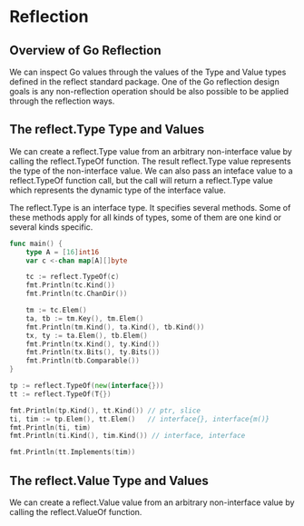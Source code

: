 # Reflection

## Overview of Go Reflection

We can inspect Go values through the values of the Type and Value types defined in the reflect standard package. One of the Go reflection design goals is any non-reflection operation should be also possible to be applied through the reflection ways.

## The reflect.Type Type and Values 
 
We can create a reflect.Type value from an arbitrary non-interface value by calling the reflect.TypeOf function. The result reflect.Type value represents the type of the non-interface value. We can also pass an inteface value to a reflect.TypeOf function call, but the call will return a reflect.Type value which represents the dynamic type of the interface value.

The reflect.Type is an interface type. It specifies several methods. Some of these methods apply for all kinds of types, some of them are one kind or several kinds specific.

```go
func main() {
	type A = [16]int16
	var c <-chan map[A][]byte

	tc := reflect.TypeOf(c)
	fmt.Println(tc.Kind())
	fmt.Println(tc.ChanDir())

	tm := tc.Elem()
	ta, tb := tm.Key(), tm.Elem()
	fmt.Println(tm.Kind(), ta.Kind(), tb.Kind())
	tx, ty := ta.Elem(), tb.Elem()
	fmt.Println(tx.Kind(), ty.Kind())
	fmt.Println(tx.Bits(), ty.Bits())
	fmt.Println(tb.Comparable())
}
```

```go
tp := reflect.TypeOf(new(interface{}))
tt := reflect.TypeOf(T{})

fmt.Println(tp.Kind(), tt.Kind()) // ptr, slice
ti, tim := tp.Elem(), tt.Elem()   // interface{}, interface{m()}
fmt.Println(ti, tim)
fmt.Println(ti.Kind(), tim.Kind()) // interface, interface

fmt.Println(tt.Implements(tim))
```
## The reflect.Value Type and Values

We can create a reflect.Value value from an arbitrary non-interface value by calling the reflect.ValueOf function.  